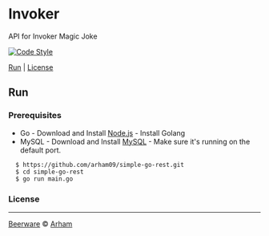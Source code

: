 # Invoker
API for Invoker Magic Joke

[![Code Style](https://img.shields.io/badge/code%20style-standard-green.svg)](https://github.com/feross/standard)


[Run](#run) |
[License](#license)

## Run

### Prerequisites
- Go - Download and Install [Node.js](https://golang.org/dl/) - Install Golang
- MySQL - Download and Install [MySQL](https://www.mysql.com/downloads/) - Make sure it's running on the default port.

```
  $ https://github.com/arham09/simple-go-rest.git
  $ cd simple-go-rest
  $ go run main.go
```

### License
----

[Beerware](https://en.wikipedia.org/wiki/Beerware "Beerware") © [Arham](https://twitter.com/arham_abiyan "Arham")
